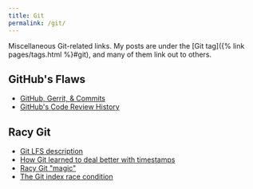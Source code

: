 ```yaml
---
title: Git
permalink: /git/
---
```


Miscellaneous Git-related links. My posts are under the [Git tag]({% link
pages/tags.html %}#git), and many of them link out to others.

## GitHub's Flaws

- [GitHub, Gerrit, & Commits](https://tylercipriani.com/blog/2019/03/11/of-git-commits-github-and-gerrit/)
- [GitHub's Code Review History](https://tylercipriani.com/blog/2024/08/31/the-pull-request/)

## Racy Git

- [Git LFS description](https://github.com/git-lfs/git-lfs/issues/196)
- [How Git learned to deal better with timestamps](https://stackoverflow.com/a/71003895/4400820)
- [Racy Git "magic"](https://tylercipriani.com/blog/2023/11/30/racy-git/)
- [The Git index race condition](http://www-cs-students.stanford.edu/~blynn/gg/race.html)
